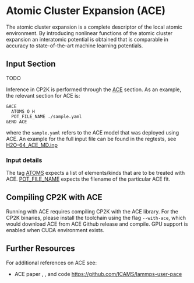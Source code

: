 # Atomic Cluster Expansion (ACE)

The atomic cluster expansion is a complete descriptor of the local atomic environment. By
introducing nonlinear functions of the atomic cluster expansion an interatomic potential is obtained
that is comparable in accuracy to state-of-the-art machine learning potentials.

## Input Section

TODO

Inference in CP2K is performed through the [ACE](#CP2K_INPUT.FORCE_EVAL.MM.FORCEFIELD.NONBONDED.ACE)
section. As an example, the relevant section for ACE is:

```none
&ACE
  ATOMS O H
  POT_FILE_NAME ./sample.yaml
&END ACE
```

where the `sample.yaml` refers to the ACE model that was deployed using ACE. An example for the full
input file can be found in the regtests, see
[H2O-64_ACE_MD.inp](https://github.com/cp2k/cp2k/blob/master/tests/Fist/regtest-ace/H2O-64_ACE_MD.inp)

### Input details

The tag [ATOMS](#CP2K_INPUT.FORCE_EVAL.MM.FORCEFIELD.NONBONDED.ACE.ATOMS) expects a list of
elements/kinds that are to be treated with ACE.
[POT_FILE_NAME](#CP2K_INPUT.FORCE_EVAL.MM.FORCEFIELD.NONBONDED.ACE.POT_FILE_NAME) expects the
filename of the particular ACE fit.

## Compiling CP2K with ACE

Running with ACE requires compiling CP2K with the ACE library. For the CP2K binaries, please install
the toolchain using the flag `--with-ace`, which would download ACE from ACE Github release and
compile. GPU support is enabled when CUDA environment exists.

## Further Resources

For additional references on ACE see:

- ACE paper [](#Drautz2019), [](#Lysogorskiy2021), [](#Bochkarev2024) and code
  <https://github.com/ICAMS/lammps-user-pace>
